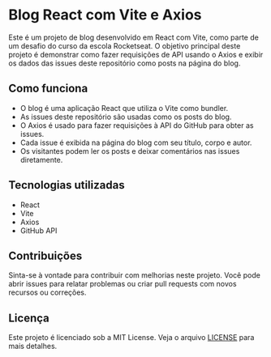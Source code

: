 # Blog React com Vite e Axios

Este é um projeto de blog desenvolvido em React com Vite, como parte de um desafio do curso da escola Rocketseat. O objetivo principal deste projeto é demonstrar como fazer requisições de API usando o Axios e exibir os dados das issues deste repositório como posts na página do blog.

## Como funciona

- O blog é uma aplicação React que utiliza o Vite como bundler.
- As issues deste repositório são usadas como os posts do blog.
- O Axios é usado para fazer requisições à API do GitHub para obter as issues.
- Cada issue é exibida na página do blog com seu título, corpo e autor.
- Os visitantes podem ler os posts e deixar comentários nas issues diretamente.

## Tecnologias utilizadas

- React
- Vite
- Axios
- GitHub API

## Contribuições

Sinta-se à vontade para contribuir com melhorias neste projeto. Você pode abrir issues para relatar problemas ou criar pull requests com novos recursos ou correções.

## Licença

Este projeto é licenciado sob a MIT License. Veja o arquivo [LICENSE](LICENSE) para mais detalhes.
